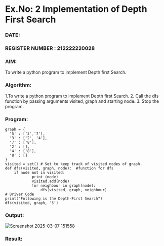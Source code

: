 # Ex.No: 2  Implementation of Depth First Search
### DATE:                                                                            

### REGISTER NUMBER : 212222220028
### AIM: 
To write a python program to implement Depth first Search. 
### Algorithm:
1.To write a python program to implement Depth first Search.
2. Call the dfs function by passing arguments visited, graph and starting node.
3. Stop the program.
### Program:
```
graph = {
  '5' : ['3','7'],
  '3' : ['2', '4'],
  '7' : ['8'],
  '2' : [],
  '4' : ['8'],
  '8' : []
}
visited = set() # Set to keep track of visited nodes of graph.
def dfs(visited, graph, node):  #function for dfs 
    if node not in visited:
        	print (node)
        	visited.add(node)
        	for neighbour in graph[node]:
            	dfs(visited, graph, neighbour)
# Driver Code
print("Following is the Depth-First Search")
dfs(visited, graph, '5')
```
### Output:

![Screenshot 2025-03-07 151558](https://github.com/user-attachments/assets/55d51173-2d95-4587-9601-9dcb677b4059)


### Result:
